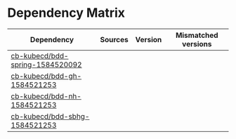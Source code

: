# Dependency Matrix

Dependency | Sources | Version | Mismatched versions
---------- | ------- | ------- | -------------------
[cb-kubecd/bdd-spring-1584520092](https://github.com/cb-kubecd/bdd-spring-1584520092.git) |  | []() | 
[cb-kubecd/bdd-gh-1584521253](https://github.com/cb-kubecd/bdd-gh-1584521253.git) |  | []() | 
[cb-kubecd/bdd-nh-1584521253](https://github.com/cb-kubecd/bdd-nh-1584521253.git) |  | []() | 
[cb-kubecd/bdd-sbhg-1584521253](https://github.com/cb-kubecd/bdd-sbhg-1584521253.git) |  | []() | 
